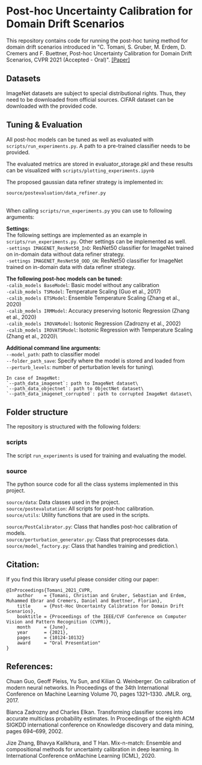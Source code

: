 # Post-hoc Uncertainty Calibration for Domain Drift Scenarios

This repository contains code for running the post-hoc tuning method for domain drift scenarios introduced in "C. Tomani, S. Gruber, M. Erdem, D. Cremers and F. Buettner, Post-hoc Uncertainty Calibration for Domain Drift Scenarios, CVPR 2021 (Accepted - Oral)". [[Paper]](https://arxiv.org/abs/2012.10988)


## Datasets

ImageNet datasets are subject to special distributional rights. Thus, they need to be downloaded from official sources. CIFAR dataset can be downloaded with the provided code.

## Tuning & Evaluation

All post-hoc models can be tuned as well as evaluated with `scripts/run_experiments.py`. A path to a pre-trained classifier needs to be provided.

The evaluated metrics are stored in evaluator_storage.pkl and these results can be visualized with `scripts/plotting_experiments.ipynb`

The proposed gaussian data refiner strategy is implemented in:

`source/postevaluation/data_refiner.py` <br/> <br/>


When calling `scripts/run_experiments.py` you can use to following arguments:

**Settings:**\
    The following settings are implemented as an example in `scripts/run_experiments.py`. Other settings can be implemented as well. <br/>
    `-settings IMAGENET_ResNet50_InD`: ResNet50 classifier for ImageNet trained on in-domain data without data refiner strategy. <br/>
    `-settings IMAGENET_ResNet50_OOD_GN`: ResNet50 classifier for ImageNet trained on in-domain data with data refiner strategy. <br/>

**The following post-hoc models can be tuned:**\
    `-calib_models BaseModel`: Basic model without any calibration\
    `-calib_models TSModel`: Temperature Scaling (Guo et al., 2017)\
    `-calib_models ETSModel`: Ensemble Temperature Scaling (Zhang et al., 2020)\
    `-calib_models IRMModel`: Accuracy preserving Isotonic Regression (Zhang et al., 2020)\
    `-calib_models IROVAModel`: Isotonic Regression (Zadrozny et al., 2002)\
    `-calib_models IROVATSModel`: Isotonic Regression with Temperature Scaling (Zhang et al., 2020)\

**Additional command line arguments:**\
    `--model_path`: path to classifier model\
    `--folder_path_save`: Specify where the model is stored and loaded from\
    `--perturb_levels`: number of perturbation levels for tuning\

    In case of ImageNet:
    `--path_data_imagenet`: path to ImageNet dataset\
    `--path_data_objectnet`: path to ObjectNet dataset\
    `--path_data_imagenet_corrupted`: path to corrupted ImageNet dataset\

## Folder structure

The repository is structured with the following folders:

### scripts

The script `run_experiments` is used for training and evaluating the model.

### source

The python source code for all the class systems implemented in this project.

`source/data`: Data classes used in the project.\
`source/postevalutation`: All scripts for post-hoc calibration. \
`source/utils`: Utility functions that are used in the scripts.

`source/PostCalibrator.py`: Class that handles post-hoc calibration of models.\
`source/perturbation_generator.py`: Class that preprocesses data.\
`source/model_factory.py`: Class that handles training and prediction.\


## Citation:

If you find this library useful please consider citing our paper:
```
@InProceedings{Tomani_2021_CVPR,
    author    = {Tomani, Christian and Gruber, Sebastian and Erdem, Muhammed Ebrar and Cremers, Daniel and Buettner, Florian},
    title     = {Post-Hoc Uncertainty Calibration for Domain Drift Scenarios},
    booktitle = {Proceedings of the IEEE/CVF Conference on Computer Vision and Pattern Recognition (CVPR)},
    month     = {June},
    year      = {2021},
    pages     = {10124-10132}
    award     = "Oral Presentation"
}
```

## References:

Chuan Guo, Geoff Pleiss, Yu Sun, and Kilian Q. Weinberger. On calibration of modern neural networks. In Proceedings of the 34th International Conference on Machine Learning Volume 70, pages 1321–1330. JMLR. org, 2017.

Bianca Zadrozny and Charles Elkan. Transforming classifier scores into accurate multiclass probability estimates. In Proceedings of the eighth ACM SIGKDD international conference on Knowledge discovery and data mining, pages 694–699, 2002.

Jize Zhang, Bhavya Kailkhura, and T Han. Mix-n-match: Ensemble and compositional methods for uncertainty calibration in deep learning. In International Conference onMachine Learning (ICML), 2020.
